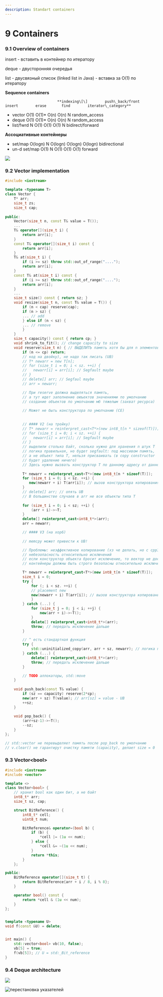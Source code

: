 ```yaml
---
description: Standart containers
---
```


# 9 Containers

### 9.1 Overview of containers

insert - вставить в контейнер по итератору

deque - двусторонняя очередья

list - двусвязный список \(linked list in Java\) - вставка за O\(1\) по итератору

**Sequence containers**

                            **indexing\[\]        push\_back/front      insert        erase       find        iterator\_category**

* vector            O\(1\)                       O\(1\)\*                   O\(n\)           O\(n\)        N            random\_access
* deque            O\(1\)                       O\(1\)\*                   O\(n\)           O\(n\)        N            random\_access
* list/fwrd          N                          O\(1\)                     O\(1\)           O\(1\)        N           bidirect/forward

**Ассоциативные контейнеры**

* set/map      O\(logn\)                      N                    O\(logn\)    O\(logn\)   O\(logn\)         bidirectional
* un-d set/map  O\(1\)                       N                      O\(1\)            O\(1\)       O\(1\)                forward

![](../.gitbook/assets/image%20%2813%29%20%281%29%20%281%29.png)

### 9.2 Vector implementation

```cpp
#include <iostream>

template <typename T>
class Vector {
    T* arr;
    size_t zs;
    size_t cap;
    
public:
    Vector(size_t n, const T& value = T());
    ...
    T& operator[](size_t i) {
        return arr[i];
    }
    const T& operator[](size_t i) const {
        return arr[i];
    }
    T& at(size_t i) {
        if (i >= sz) throw std::out_of_range("....");
        return arr[i];
    }
    const T& at(size_t i) const {
        if (i >= sz) throw std::out_of_range("....");
        return arr[i];
    }
    ...
    size_t size() const { return sz; }
    void resize(size_t n, const T& value = T()) {
        if (n < cap) reserve(cap);
        if (n > sz) {
        ... // add
        } else if (n < sz) {
        ... // remove
        }
    }
    size_t capacity() const { return cp; }
    void shrink_to_fit(); // change capacity to size
    void reserve(size_t n) { // ВЫДЕЛИТЬ память хотя бы для n элементов
        if (n <= cp) return;
        // код на двойку), не надо так писать (UB)
        // T* newarr = new T[n];
        // for (size_t i = 0; i < sz. ++i) {
        //   newarr[i] = arr[i]; // Segfault maybe
        // }
        // delete[] arr; // Segfaul maybe
        // arr = newarr;

        // При reserve должна выделяться память, 
        // а тут идет заполнение оюъектов значениями по умолчанию
        // создание объектов по умолчанию мб тяжелым (захват ресурса)
        
        // Может не быть конструктора по умолчанию (CE)
         
         
        // #### V2 (на тройку)
        // T* newarr = reinterpret_cast<T*>(new int8_t[n * sizeof(T)]);
        // for (size_t i = 0; i < sz. ++i) {
        //   newarr[i] = arr[i]; // Segfault maybe
        // }
        // выделили столько байт, сколько нужно для хранения n штук T
        // логика правильная, но будет segfault: под массивом память,
        // а не объект типа T, нельзя присваивать (в copy constructor
        // будет удаление ничего)
        // Здесь нужно вызвать конструктор T по данному адресу от данного объекта
    
        T* newarr = reinterpret_cast<T*>(new int8_t[n * sizeof(T)]);
        for (size_t i = 0; i < sz. ++i) {
           new(newarr + i) T(arr[i]); // вызов конструктора копирования по адресу, exception problem
        }
        // delete[] arr; // опять UB
        // В большинстве случаев в arr не все объекты типа T
        
        for (size_t i = 0; i < sz; ++i) {
            (arr + i)->~T;
        }
        delete[] reinterpret_cast<int8_t*>(arr);
        arr = newarr;

        // #### V3 (на хор6)
        
        // memcpy может привести к UB!

        // Проблемы: неэффективное копирование (хз че делать, но с cpp11 вроде можно по-умному - spoiler - std::move)
        // небезопасность относительно исключений
        // если конструктор объекта бросит исключение, то вектор не достроится (будет memory leak)
        // контейнеры должны быть строго безопасны относительно исключений (если беда, то контейнер делает ctrl-z):

        T* newarr = reinterpret_cast<T*>(new int8_t[n * sizeof(T)]);
        size_t i = 0;
        try {
            for (; i < sz. ++i) {
            // placement new
            new(newarr + i) T(arr[i]); // вызов конструктора копирования по адресу, exception problem
            }
        } catch (...) {
            for (size_t j = 0; j < i; ++j) {
                new(arr + i)->~T();
            }
            delete[] reinterpret_cast<int8_t*>(arr);
            throw; // передать исключение дальше
        }

        // ^ есть стандартная функция
        try {
            std::uninitialized_copy(arr, arr + sz, newarr); // логика проверки копирования, бросает исключения и удаляет то, что не получилось
        } catch (...) {
            delete[] reinterpret_cast<int8_t*>(arr);
            throw; // передать исключение дальше
        }

        // TODO аллокаторы, std::move
    }
    
    void push_back(const T& value) {
        if (sz == capacity) reserve(2*cp);
        new(arr + sz) T(value); // arr[sz] = value - UB
        ++sz;
    }
    
    void pop_back() {
        (arr+sz-1)->~T();
        --sz;
    }
};

// std::vector не перевыделяет память после pop_back по умолчанию
// v.clear() не гарантирут очистку памяти (capacity), делает size = 0
```

### 9.3 Vector&lt;bool&gt;

```cpp
#include <iostream>
#include <vector>

template <>
class Vector<bool> {
    // хранит bool как один бит, а не байт
    int8_t* arr;
    size_t sz, cap;

    struct BitReference() {
        int8_t* cell;
        uint8_t num;

        BitReference& operator=(bool b) {
            if (b) {
                *cell |= (1u << num);
            } else {
                *cell &= ~(1u << num);
            }
            return *this;
        }
    };

public:
    BitReference operator[](size_t t) {
        return BitReference{arr + i / 8, i % 8}; 
    }

    operator bool() const {
        return *cell & (1u << num);
    }
};


template <typename U>
void f(const &U) = delete;


int main() {
    std::vector<bool> vb(10, false);
    vb[5] = true;
    f(vb[5]); // U = std:_Bit_reference
}

```

### 9.4 Deque architecture

![](../.gitbook/assets/image%20%2814%29.png)

![&#x43F;&#x435;&#x440;&#x435;&#x441;&#x442;&#x430;&#x43D;&#x43E;&#x432;&#x43A;&#x430; &#x443;&#x43A;&#x430;&#x437;&#x430;&#x442;&#x435;&#x43B;&#x435;&#x439;](../.gitbook/assets/image%20%2812%29%20%281%29.png)

